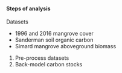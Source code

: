 #### Steps of analysis

Datasets

  - 1996 and 2016 mangrove cover
  - Sanderman soil organic carbon
  - Simard mangrove aboveground biomass 
      

  1. Pre-process datasets
  2. Back-model carbon stocks   
